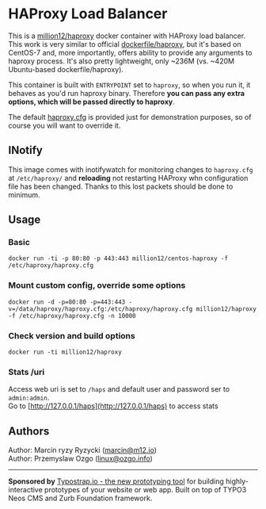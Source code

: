 # HAProxy Load Balancer 

This is a [million12/haproxy](https://registry.hub.docker.com/u/million12/haproxy/) docker container with HAProxy load balancer. This work is very similar to official [dockerfile/haproxy](https://registry.hub.docker.com/u/dockerfile/haproxy/), but it's based on CentOS-7 and, more importantly, offers ability to provide any arguments to haproxy process. It's also pretty lightweight, only ~236M (vs. ~420M Ubuntu-based dockerfile/haproxy).

This container is built with `ENTRYPOINT` set to `haproxy`, so when you run it, it behaves as you'd run haproxy binary. Therefore **you can pass any extra options, which will be passed directly to haproxy**.

The default [haproxy.cfg](haproxy/haproxy.cfg) is provided just for demonstration purposes, so of course you will want to override it. 

## INotify
This image comes with inotifywatch for monitoring changes to `haproxy.cfg` at `/etc/haproxy/` and **reloading** not restarting HAProxy whn configuration file has been changed. Thanks to this lost packets should be done to minimum. 
 

## Usage

### Basic

`docker run -ti -p 80:80 -p 443:443 million12/centos-haproxy -f /etc/haproxy/haproxy.cfg`

### Mount custom config, override some options

`docker run -d -p=80:80 -p=443:443 -v=/data/haproxy/haproxy.cfg:/etc/haproxy/haproxy.cfg million12/haproxy -f /etc/haproxy/haproxy.cfg -n 10000`

### Check version and build options

`docker run -ti million12/haproxy`

### Stats /uri
Access web uri is set to `/haps` and default user and password ser to `admin:admin`.  
Go to [http://127.0.0.1/haps](http://127.0.0.1/haps) to access stats 

## Authors

Author: Marcin ryzy Ryzycki (<marcin@m12.io>)  
Author: Przemyslaw Ozgo (<linux@ozgo.info>)  

---

**Sponsored by** [Typostrap.io - the new prototyping tool](http://typostrap.io/) for building highly-interactive prototypes of your website or web app. Built on top of TYPO3 Neos CMS and Zurb Foundation framework.
